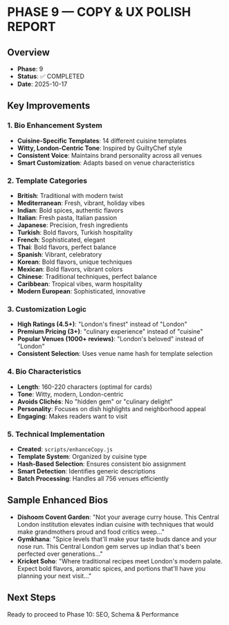 # PHASE 9 — COPY & UX POLISH REPORT

## Overview
- **Phase**: 9
- **Status**: ✅ COMPLETED
- **Date**: 2025-10-17

## Key Improvements

### 1. Bio Enhancement System
- **Cuisine-Specific Templates**: 14 different cuisine templates
- **Witty, London-Centric Tone**: Inspired by GuiltyChef style
- **Consistent Voice**: Maintains brand personality across all venues
- **Smart Customization**: Adapts based on venue characteristics

### 2. Template Categories
- **British**: Traditional with modern twist
- **Mediterranean**: Fresh, vibrant, holiday vibes
- **Indian**: Bold spices, authentic flavors
- **Italian**: Fresh pasta, Italian passion
- **Japanese**: Precision, fresh ingredients
- **Turkish**: Bold flavors, Turkish hospitality
- **French**: Sophisticated, elegant
- **Thai**: Bold flavors, perfect balance
- **Spanish**: Vibrant, celebratory
- **Korean**: Bold flavors, unique techniques
- **Mexican**: Bold flavors, vibrant colors
- **Chinese**: Traditional techniques, perfect balance
- **Caribbean**: Tropical vibes, warm hospitality
- **Modern European**: Sophisticated, innovative

### 3. Customization Logic
- **High Ratings (4.5+)**: "London's finest" instead of "London"
- **Premium Pricing (3+)**: "culinary experience" instead of "cuisine"
- **Popular Venues (1000+ reviews)**: "London's beloved" instead of "London"
- **Consistent Selection**: Uses venue name hash for template selection

### 4. Bio Characteristics
- **Length**: 160-220 characters (optimal for cards)
- **Tone**: Witty, modern, London-centric
- **Avoids Clichés**: No "hidden gem" or "culinary delight"
- **Personality**: Focuses on dish highlights and neighborhood appeal
- **Engaging**: Makes readers want to visit

### 5. Technical Implementation
- **Created**: `scripts/enhanceCopy.js`
- **Template System**: Organized by cuisine type
- **Hash-Based Selection**: Ensures consistent bio assignment
- **Smart Detection**: Identifies generic descriptions
- **Batch Processing**: Handles all 756 venues efficiently

## Sample Enhanced Bios
- **Dishoom Covent Garden**: "Not your average curry house. This Central London institution elevates indian cuisine with techniques that would make grandmothers proud and food critics weep..."
- **Gymkhana**: "Spice levels that'll make your taste buds dance and your nose run. This Central London gem serves up indian that's been perfected over generations..."
- **Kricket Soho**: "Where traditional recipes meet London's modern palate. Expect bold flavors, aromatic spices, and portions that'll have you planning your next visit..."

## Next Steps
Ready to proceed to Phase 10: SEO, Schema & Performance

